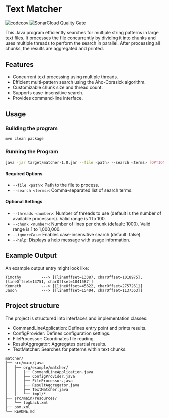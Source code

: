 # Text Matcher

[![codecov](https://codecov.io/gh/kirill-sergeev/text-matcher/branch/main/graph/badge.svg?token=S5XTCNhNDL)](https://codecov.io/gh/kirill-sergeev/text-matcher)
![SonarCloud Quality Gate](https://sonarcloud.io/api/project_badges/measure?project=kirill-sergeev_text-matcher&metric=alert_status)


This Java program efficiently searches for multiple string patterns in large text files.
It processes the file concurrently by dividing it into chunks and uses multiple threads to perform the search in parallel.
After processing all chunks, the results are aggregated and printed.

## Features

- Concurrent text processing using multiple threads.
- Efficient multi-pattern search using the Aho-Corasick algorithm.
- Customizable chunk size and thread count.
- Supports case-insensitive search.
- Provides command-line interface.

## Usage

### Building the program

```bash
mvn clean package
```

### Running the Program

```bash
java -jar target/matcher-1.0.jar --file <path> --search <terms> [OPTIONS]
```

#### Required Options

- `--file <path>`: Path to the file to process.
- `--search <terms>`: Comma-separated list of search terms.

#### Optional Settings

- `--threads <number>`: Number of threads to use (default is the number of available processors). Valid range is 1 to 100.
- `--chunk <number>`: Number of lines per chunk (default: 1000). Valid range is 1 to 1,000,000.
- `--ignoreCase`: Enables case-insensitive search (default: false).
- `--help`: Displays a help message with usage information.

## Example Output

An example output entry might look like:

```
Timothy         ---> [[lineOffset=13387, charOffset=1018975], [lineOffset=13751, charOffset=1041587]]
Kenneth         ---> [[lineOffset=45622, charOffset=2757261]]
Jason           ---> [[lineOffset=15404, charOffset=1137363]]
```

## Project structure

The project is structured into interfaces and implementation classes:

- CommandLineApplication: Defines entry point and prints results.
- ConfigProvider: Defines configuration settings.
- FileProcessor: Coordinates file reading.
- ResultAggregator: Aggregates partial results.
- TextMatcher: Searches for patterns within text chunks.

```
matcher/
├── src/main/java
│   ├── org/example/matcher/
│   │   ├── CommandLineApplication.java
│   │   ├── ConfigProvider.java
│   │   ├── FileProcessor.java
│   │   ├── ResultAggregator.java
│   │   ├── TextMatcher.java
│   │   └── impl/*
├── src/main/resources/
│   └── logback.xml
├── pom.xml
└── README.md
```
